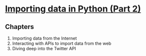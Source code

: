 # [Importing data in Python (Part 2)](https://www.datacamp.com/courses/importing-data-in-python-part-2)

## Chapters

1. Importing data from the Internet
2. Interacting with APIs to import data from the web
3. Diving deep into the Twitter API
